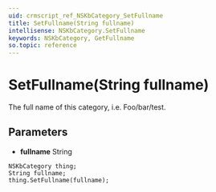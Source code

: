 ```yaml
---
uid: crmscript_ref_NSKbCategory_SetFullname
title: SetFullname(String fullname)
intellisense: NSKbCategory.SetFullname
keywords: NSKbCategory, GetFullname
so.topic: reference
---
```


# SetFullname(String fullname)

The full name of this category, i.e. Foo/bar/test.

## Parameters

* **fullname** String

```crmscript
NSKbCategory thing;
String fullname;
thing.SetFullname(fullname);
```

